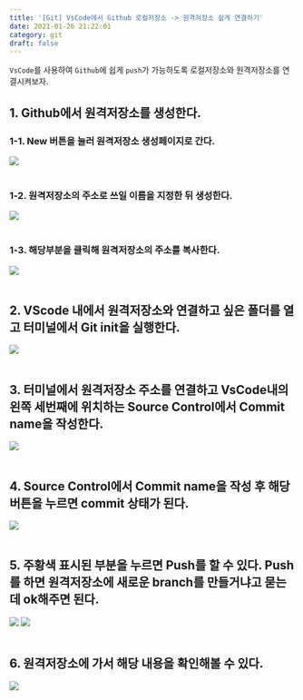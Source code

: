 ```yaml
---
title: '[Git] VsCode에서 Github 로컬저장소 -> 원격저장소 쉽게 연결하기'
date: 2021-01-26 21:22:01
category: git
draft: false
---
```


`VsCode`를 사용하여 `Github`에 쉽게 `push`가 가능하도록 로컬저장소와 원격저장소를 연결시켜보자.

## 1. Github에서 원격저장소를 생성한다.

### 1-1. New 버튼을 눌러 원격저장소 생성페이지로 간다.

![](./images/local-remote-connect.png)
<br/>
<br/>

### 1-2. 원격저장소의 주소로 쓰일 이름을 지정한 뒤 생성한다.

![](./images/local-remote-createrepository.png)
<br/>
<br/>

### 1-3. 해당부분을 클릭해 원격저장소의 주소를 복사한다.

![](./images/local-remote-remoterepository.png)
<br/>
<br/>

## 2. VScode 내에서 원격저장소와 연결하고 싶은 폴더를 열고 터미널에서 Git init을 실행한다.

![](./images/local-remote-vscode-terminal.png)
<br/>
<br/>

## 3. 터미널에서 원격저장소 주소를 연결하고 VsCode내의 왼쪽 세번째에 위치하는 Source Control에서 Commit name을 작성한다.

![](./images/local-remote-vscode-commitname.png)
<br/>
<br/>

## 4. Source Control에서 Commit name을 작성 후 해당버튼을 누르면 commit 상태가 된다.

![](./images/local-remote-vscode-commit.png)
<br/>
<br/>

## 5. 주황색 표시된 부분을 누르면 Push를 할 수 있다. Push를 하면 원격저장소에 새로운 branch를 만들거냐고 묻는데 ok해주면 된다.

![](./images/local-remote-vscode-push.png)
![](./images/local-remote-vscode-push_newbranch.png)
<br/>
<br/>

## 6. 원격저장소에 가서 해당 내용을 확인해볼 수 있다.

![](./images/local-remote-vscode-new.png)
<br/>
